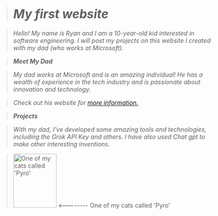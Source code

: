 ># *My first website*

>*Hello! My name is Ryan and I am a 10-year-old kid interested in software engineering. I will post my projects on this website I created with my dad (who works at Microsoft).*

 >***Meet My Dad***

>*My dad works at Microsoft and is an amazing individual! He has a wealth of experience in the tech industry and is passionate about innovation and technology.*

>*Check out his website for [more information.](https://zhihua-lai.com/)*
 
 >***Projects***

>*With my dad, I've developed some amazing tools and technologies, including the Grok API Key and others. I have also used Chat gpt to make other interesting inventions.*

> <img src="https://github.com/user-attachments/assets/a98e3ee8-9c3c-401d-a268-ec8c913f61dc" width="100" height="125" alt="One of my cats called 'Pyro'">   <-------- One of my cats called 'Pyro'

